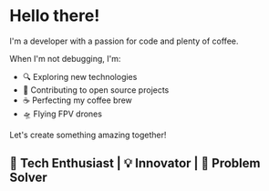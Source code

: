 # Hello there!

I'm a developer with a passion for code and plenty of coffee.

When I'm not debugging, I'm:

- 🔍 Exploring new technologies
- 👥 Contributing to open source projects
- ☕ Perfecting my coffee brew
- 🛸 Flying FPV drones

Let's create something amazing together!

## 🔧 Tech Enthusiast | 💡 Innovator | 🧩 Problem Solver
